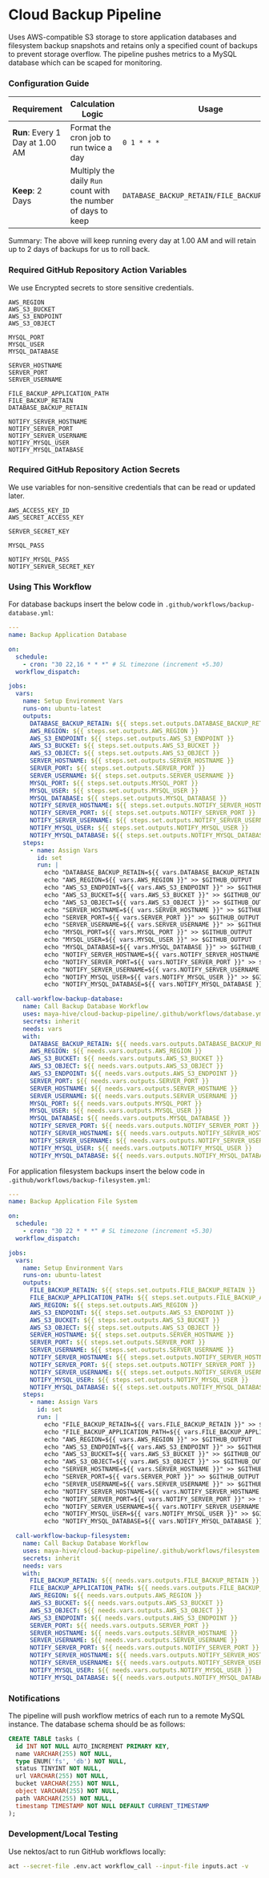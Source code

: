 # Cloud Backup Pipeline

Uses AWS-compatible S3 storage to store application databases and filesystem backup snapshots and retains only a specified count of backups to prevent storage overflow. The pipeline pushes metrics to a MySQL database which can be scaped for monitoring.

### Configuration Guide

| Requirement                     | Calculation Logic                                              | Usage                                         |
| ------------------------------- | -------------------------------------------------------------- | --------------------------------------------- |
| **Run**: Every 1 Day at 1.00 AM | Format the cron job to run twice a day                         | `0 1 * * *`                                   |
| **Keep**: 2 Days                | Multiply the daily `Run` count with the number of days to keep | `DATABASE_BACKUP_RETAIN/FILE_BACKUP_RETAIN=4` |

Summary: The above will keep running every day at 1.00 AM and will retain up to 2 days of backups for us to roll back.

### Required GitHub Repository Action Variables

We use Encrypted secrets to store sensitive credentials.

```env
AWS_REGION
AWS_S3_BUCKET
AWS_S3_ENDPOINT
AWS_S3_OBJECT

MYSQL_PORT
MYSQL_USER
MYSQL_DATABASE

SERVER_HOSTNAME
SERVER_PORT
SERVER_USERNAME

FILE_BACKUP_APPLICATION_PATH
FILE_BACKUP_RETAIN
DATABASE_BACKUP_RETAIN

NOTIFY_SERVER_HOSTNAME
NOTIFY_SERVER_PORT
NOTIFY_SERVER_USERNAME
NOTIFY_MYSQL_USER
NOTIFY_MYSQL_DATABASE
```

### Required GitHub Repository Action Secrets

We use variables for non-sensitive credentials that can be read or updated later.

```env
AWS_ACCESS_KEY_ID
AWS_SECRET_ACCESS_KEY

SERVER_SECRET_KEY

MYSQL_PASS

NOTIFY_MYSQL_PASS
NOTIFY_SERVER_SECRET_KEY
```

### Using This Workflow

For database backups insert the below code in `.github/workflows/backup-database.yml`:

```yaml
---
name: Backup Application Database

on:
  schedule:
    - cron: "30 22,16 * * *" # SL timezone (increment +5.30)
  workflow_dispatch:

jobs:
  vars:
    name: Setup Environment Vars
    runs-on: ubuntu-latest
    outputs:
      DATABASE_BACKUP_RETAIN: ${{ steps.set.outputs.DATABASE_BACKUP_RETAIN }}
      AWS_REGION: ${{ steps.set.outputs.AWS_REGION }}
      AWS_S3_ENDPOINT: ${{ steps.set.outputs.AWS_S3_ENDPOINT }}
      AWS_S3_BUCKET: ${{ steps.set.outputs.AWS_S3_BUCKET }}
      AWS_S3_OBJECT: ${{ steps.set.outputs.AWS_S3_OBJECT }}
      SERVER_HOSTNAME: ${{ steps.set.outputs.SERVER_HOSTNAME }}
      SERVER_PORT: ${{ steps.set.outputs.SERVER_PORT }}
      SERVER_USERNAME: ${{ steps.set.outputs.SERVER_USERNAME }}
      MYSQL_PORT: ${{ steps.set.outputs.MYSQL_PORT }}
      MYSQL_USER: ${{ steps.set.outputs.MYSQL_USER }}
      MYSQL_DATABASE: ${{ steps.set.outputs.MYSQL_DATABASE }}
      NOTIFY_SERVER_HOSTNAME: ${{ steps.set.outputs.NOTIFY_SERVER_HOSTNAME }}
      NOTIFY_SERVER_PORT: ${{ steps.set.outputs.NOTIFY_SERVER_PORT }}
      NOTIFY_SERVER_USERNAME: ${{ steps.set.outputs.NOTIFY_SERVER_USERNAME }}
      NOTIFY_MYSQL_USER: ${{ steps.set.outputs.NOTIFY_MYSQL_USER }}
      NOTIFY_MYSQL_DATABASE: ${{ steps.set.outputs.NOTIFY_MYSQL_DATABASE }}
    steps:
      - name: Assign Vars
        id: set
        run: |
          echo "DATABASE_BACKUP_RETAIN=${{ vars.DATABASE_BACKUP_RETAIN }}" >> $GITHUB_OUTPUT
          echo "AWS_REGION=${{ vars.AWS_REGION }}" >> $GITHUB_OUTPUT
          echo "AWS_S3_ENDPOINT=${{ vars.AWS_S3_ENDPOINT }}" >> $GITHUB_OUTPUT
          echo "AWS_S3_BUCKET=${{ vars.AWS_S3_BUCKET }}" >> $GITHUB_OUTPUT
          echo "AWS_S3_OBJECT=${{ vars.AWS_S3_OBJECT }}" >> $GITHUB_OUTPUT
          echo "SERVER_HOSTNAME=${{ vars.SERVER_HOSTNAME }}" >> $GITHUB_OUTPUT
          echo "SERVER_PORT=${{ vars.SERVER_PORT }}" >> $GITHUB_OUTPUT
          echo "SERVER_USERNAME=${{ vars.SERVER_USERNAME }}" >> $GITHUB_OUTPUT
          echo "MYSQL_PORT=${{ vars.MYSQL_PORT }}" >> $GITHUB_OUTPUT
          echo "MYSQL_USER=${{ vars.MYSQL_USER }}" >> $GITHUB_OUTPUT
          echo "MYSQL_DATABASE=${{ vars.MYSQL_DATABASE }}" >> $GITHUB_OUTPUT
          echo "NOTIFY_SERVER_HOSTNAME=${{ vars.NOTIFY_SERVER_HOSTNAME }}" >> $GITHUB_OUTPUT
          echo "NOTIFY_SERVER_PORT=${{ vars.NOTIFY_SERVER_PORT }}" >> $GITHUB_OUTPUT
          echo "NOTIFY_SERVER_USERNAME=${{ vars.NOTIFY_SERVER_USERNAME }}" >> $GITHUB_OUTPUT
          echo "NOTIFY_MYSQL_USER=${{ vars.NOTIFY_MYSQL_USER }}" >> $GITHUB_OUTPUT
          echo "NOTIFY_MYSQL_DATABASE=${{ vars.NOTIFY_MYSQL_DATABASE }}" >> $GITHUB_OUTPUT

  call-workflow-backup-database:
    name: Call Backup Database Workflow
    uses: maya-hive/cloud-backup-pipeline/.github/workflows/database.yml@v2.1.0 # Specify release version
    secrets: inherit
    needs: vars
    with:
      DATABASE_BACKUP_RETAIN: ${{ needs.vars.outputs.DATABASE_BACKUP_RETAIN }}
      AWS_REGION: ${{ needs.vars.outputs.AWS_REGION }}
      AWS_S3_BUCKET: ${{ needs.vars.outputs.AWS_S3_BUCKET }}
      AWS_S3_OBJECT: ${{ needs.vars.outputs.AWS_S3_OBJECT }}
      AWS_S3_ENDPOINT: ${{ needs.vars.outputs.AWS_S3_ENDPOINT }}
      SERVER_PORT: ${{ needs.vars.outputs.SERVER_PORT }}
      SERVER_HOSTNAME: ${{ needs.vars.outputs.SERVER_HOSTNAME }}
      SERVER_USERNAME: ${{ needs.vars.outputs.SERVER_USERNAME }}
      MYSQL_PORT: ${{ needs.vars.outputs.MYSQL_PORT }}
      MYSQL_USER: ${{ needs.vars.outputs.MYSQL_USER }}
      MYSQL_DATABASE: ${{ needs.vars.outputs.MYSQL_DATABASE }}
      NOTIFY_SERVER_PORT: ${{ needs.vars.outputs.NOTIFY_SERVER_PORT }}
      NOTIFY_SERVER_HOSTNAME: ${{ needs.vars.outputs.NOTIFY_SERVER_HOSTNAME }}
      NOTIFY_SERVER_USERNAME: ${{ needs.vars.outputs.NOTIFY_SERVER_USERNAME }}
      NOTIFY_MYSQL_USER: ${{ needs.vars.outputs.NOTIFY_MYSQL_USER }}
      NOTIFY_MYSQL_DATABASE: ${{ needs.vars.outputs.NOTIFY_MYSQL_DATABASE }}
```

For application filesystem backups insert the below code in `.github/workflows/backup-filesystem.yml`:

```yaml
---
name: Backup Application File System

on:
  schedule:
    - cron: "30 22 * * *" # SL timezone (increment +5.30)
  workflow_dispatch:

jobs:
  vars:
    name: Setup Environment Vars
    runs-on: ubuntu-latest
    outputs:
      FILE_BACKUP_RETAIN: ${{ steps.set.outputs.FILE_BACKUP_RETAIN }}
      FILE_BACKUP_APPLICATION_PATH: ${{ steps.set.outputs.FILE_BACKUP_APPLICATION_PATH }}
      AWS_REGION: ${{ steps.set.outputs.AWS_REGION }}
      AWS_S3_ENDPOINT: ${{ steps.set.outputs.AWS_S3_ENDPOINT }}
      AWS_S3_BUCKET: ${{ steps.set.outputs.AWS_S3_BUCKET }}
      AWS_S3_OBJECT: ${{ steps.set.outputs.AWS_S3_OBJECT }}
      SERVER_HOSTNAME: ${{ steps.set.outputs.SERVER_HOSTNAME }}
      SERVER_PORT: ${{ steps.set.outputs.SERVER_PORT }}
      SERVER_USERNAME: ${{ steps.set.outputs.SERVER_USERNAME }}
      NOTIFY_SERVER_HOSTNAME: ${{ steps.set.outputs.NOTIFY_SERVER_HOSTNAME }}
      NOTIFY_SERVER_PORT: ${{ steps.set.outputs.NOTIFY_SERVER_PORT }}
      NOTIFY_SERVER_USERNAME: ${{ steps.set.outputs.NOTIFY_SERVER_USERNAME }}
      NOTIFY_MYSQL_USER: ${{ steps.set.outputs.NOTIFY_MYSQL_USER }}
      NOTIFY_MYSQL_DATABASE: ${{ steps.set.outputs.NOTIFY_MYSQL_DATABASE }}
    steps:
      - name: Assign Vars
        id: set
        run: |
          echo "FILE_BACKUP_RETAIN=${{ vars.FILE_BACKUP_RETAIN }}" >> $GITHUB_OUTPUT
          echo "FILE_BACKUP_APPLICATION_PATH=${{ vars.FILE_BACKUP_APPLICATION_PATH }}" >> $GITHUB_OUTPUT
          echo "AWS_REGION=${{ vars.AWS_REGION }}" >> $GITHUB_OUTPUT
          echo "AWS_S3_ENDPOINT=${{ vars.AWS_S3_ENDPOINT }}" >> $GITHUB_OUTPUT
          echo "AWS_S3_BUCKET=${{ vars.AWS_S3_BUCKET }}" >> $GITHUB_OUTPUT
          echo "AWS_S3_OBJECT=${{ vars.AWS_S3_OBJECT }}" >> $GITHUB_OUTPUT
          echo "SERVER_HOSTNAME=${{ vars.SERVER_HOSTNAME }}" >> $GITHUB_OUTPUT
          echo "SERVER_PORT=${{ vars.SERVER_PORT }}" >> $GITHUB_OUTPUT
          echo "SERVER_USERNAME=${{ vars.SERVER_USERNAME }}" >> $GITHUB_OUTPUT
          echo "NOTIFY_SERVER_HOSTNAME=${{ vars.NOTIFY_SERVER_HOSTNAME }}" >> $GITHUB_OUTPUT
          echo "NOTIFY_SERVER_PORT=${{ vars.NOTIFY_SERVER_PORT }}" >> $GITHUB_OUTPUT
          echo "NOTIFY_SERVER_USERNAME=${{ vars.NOTIFY_SERVER_USERNAME }}" >> $GITHUB_OUTPUT
          echo "NOTIFY_MYSQL_USER=${{ vars.NOTIFY_MYSQL_USER }}" >> $GITHUB_OUTPUT
          echo "NOTIFY_MYSQL_DATABASE=${{ vars.NOTIFY_MYSQL_DATABASE }}" >> $GITHUB_OUTPUT

  call-workflow-backup-filesystem:
    name: Call Backup Database Workflow
    uses: maya-hive/cloud-backup-pipeline/.github/workflows/filesystem.yml@v2.1.0 # Specify release version
    secrets: inherit
    needs: vars
    with:
      FILE_BACKUP_RETAIN: ${{ needs.vars.outputs.FILE_BACKUP_RETAIN }}
      FILE_BACKUP_APPLICATION_PATH: ${{ needs.vars.outputs.FILE_BACKUP_APPLICATION_PATH }}
      AWS_REGION: ${{ needs.vars.outputs.AWS_REGION }}
      AWS_S3_BUCKET: ${{ needs.vars.outputs.AWS_S3_BUCKET }}
      AWS_S3_OBJECT: ${{ needs.vars.outputs.AWS_S3_OBJECT }}
      AWS_S3_ENDPOINT: ${{ needs.vars.outputs.AWS_S3_ENDPOINT }}
      SERVER_PORT: ${{ needs.vars.outputs.SERVER_PORT }}
      SERVER_HOSTNAME: ${{ needs.vars.outputs.SERVER_HOSTNAME }}
      SERVER_USERNAME: ${{ needs.vars.outputs.SERVER_USERNAME }}
      NOTIFY_SERVER_PORT: ${{ needs.vars.outputs.NOTIFY_SERVER_PORT }}
      NOTIFY_SERVER_HOSTNAME: ${{ needs.vars.outputs.NOTIFY_SERVER_HOSTNAME }}
      NOTIFY_SERVER_USERNAME: ${{ needs.vars.outputs.NOTIFY_SERVER_USERNAME }}
      NOTIFY_MYSQL_USER: ${{ needs.vars.outputs.NOTIFY_MYSQL_USER }}
      NOTIFY_MYSQL_DATABASE: ${{ needs.vars.outputs.NOTIFY_MYSQL_DATABASE }}
```

### Notifications

The pipeline will push workflow metrics of each run to a remote MySQL instance. The database schema should be as follows:

```sql
CREATE TABLE tasks (
  id INT NOT NULL AUTO_INCREMENT PRIMARY KEY,
  name VARCHAR(255) NOT NULL,
  type ENUM('fs', 'db') NOT NULL,
  status TINYINT NOT NULL,
  url VARCHAR(255) NOT NULL,
  bucket VARCHAR(255) NOT NULL,
  object VARCHAR(255) NOT NULL,
  path VARCHAR(255) NOT NULL,
  timestamp TIMESTAMP NOT NULL DEFAULT CURRENT_TIMESTAMP
);
```

### Development/Local Testing

Use nektos/act to run GitHub workflows locally:

```bash
act --secret-file .env.act workflow_call --input-file inputs.act -v
```
